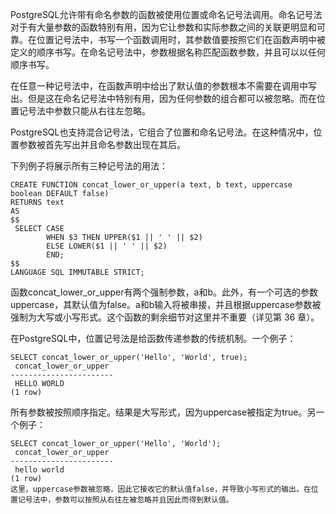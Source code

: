 PostgreSQL允许带有命名参数的函数被使用位置或命名记号法调用。命名记号法对于有大量参数的函数特别有用，因为它让参数和实际参数之间的关联更明显和可靠。在位置记号法中，书写一个函数调用时，其参数值要按照它们在函数声明中被定义的顺序书写。在命名记号法中，参数根据名称匹配函数参数，并且可以以任何顺序书写。

在任意一种记号法中，在函数声明中给出了默认值的参数根本不需要在调用中写出。但是这在命名记号法中特别有用，因为任何参数的组合都可以被忽略。而在位置记号法中参数只能从右往左忽略。

PostgreSQL也支持混合记号法，它组合了位置和命名记号法。在这种情况中，位置参数被首先写出并且命名参数出现在其后。

下列例子将展示所有三种记号法的用法：

```
CREATE FUNCTION concat_lower_or_upper(a text, b text, uppercase boolean DEFAULT false)
RETURNS text
AS
$$
 SELECT CASE
        WHEN $3 THEN UPPER($1 || ' ' || $2)
        ELSE LOWER($1 || ' ' || $2)
        END;
$$
LANGUAGE SQL IMMUTABLE STRICT;
```
函数concat_lower_or_upper有两个强制参数，a和b。此外，有一个可选的参数uppercase，其默认值为false。a和b输入将被串接，并且根据uppercase参数被强制为大写或小写形式。这个函数的剩余细节对这里并不重要（详见第 36 章）。

在PostgreSQL中，位置记号法是给函数传递参数的传统机制。一个例子：
```
SELECT concat_lower_or_upper('Hello', 'World', true);
 concat_lower_or_upper 
-----------------------
 HELLO WORLD
(1 row)
```
所有参数被按照顺序指定。结果是大写形式，因为uppercase被指定为true。另一个例子：
```
SELECT concat_lower_or_upper('Hello', 'World');
 concat_lower_or_upper 
-----------------------
 hello world
(1 row)
这里，uppercase参数被忽略，因此它接收它的默认值false，并导致小写形式的输出。在位置记号法中，参数可以按照从右往左被忽略并且因此而得到默认值。
```
